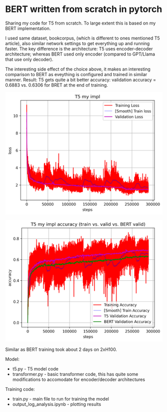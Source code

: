 # BERT written from scratch in pytorch

Sharing my code for T5 from scratch. To large extent this is based on my BERT implementation.

I used same dataset, bookcorpus, (which is different to ones mentioned T5 article), also similar network settings to get everything up and running faster. The key difference is the architecture: T5 uses encoder-decoder architecture; whereas BERT used only encoder (compared to GPT/Llama that use only decoder).

The interesting side effect of the choice above, it makes an interesting comparison to BERT as eveything is configured and trained in similar manner. Result: T5 gets quite a bit better accuracy: validation accuracy = 0.6883 vs. 0.6306 for BRET at the end of training.

![T5 training loss vs. val loss](images/t5_sample_plot_loss.png)

![T5 training accuracy vs. val accuracy vs. BERT val accuracy](images/t5_sample_plot_acc.png)

Similar as BERT training took about 2 days on 2xH100.


Model:
- t5.py - T5 model code
- transformer.py - basic transformer code, this has quite some modifications to accomodate for encoder/decoder architectures


Training code:
- train.py - main file to run for training the model
- output_log_analysis.ipynb - plotting results